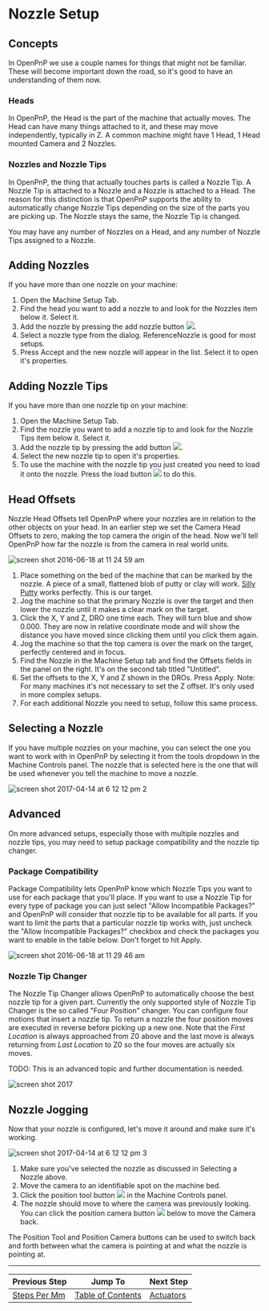 # Nozzle Setup

## Concepts
In OpenPnP we use a couple names for things that might not be familiar. These will become important down the road, so it's good to have an understanding of them now.

### Heads
In OpenPnP, the Head is the part of the machine that actually moves. The Head can have many things attached to it, and these may move independently, typically in Z. A common machine might have 1 Head, 1 Head mounted Camera and 2 Nozzles.

### Nozzles and Nozzle Tips
In OpenPnP, the thing that actually touches parts is called a Nozzle Tip. A Nozzle Tip is attached to a Nozzle and a Nozzle is attached to a Head. The reason for this distinction is that OpenPnP supports the ability to automatically change Nozzle Tips depending on the size of the parts you are picking up. The Nozzle stays the same, the Nozzle Tip is changed.

You may have any number of Nozzles on a Head, and any number of Nozzle Tips assigned to a Nozzle.

## Adding Nozzles
If you have more than one nozzle on your machine:

1. Open the Machine Setup Tab.
2. Find the head you want to add a nozzle to and look for the Nozzles item below it. Select it.
3. Add the nozzle by pressing the add nozzle button ![](https://rawgit.com/openpnp/openpnp/6b20cb121e36ec8b0eecdf6190aee5f448c51c41/src/main/resources/icons/nozzle-add.svg).  
4. Select a nozzle type from the dialog. ReferenceNozzle is good for most setups.
5. Press Accept and the new nozzle will appear in the list. Select it to open it's properties.

## Adding Nozzle Tips
If you have more than one nozzle tip on your machine:

1. Open the Machine Setup Tab.
2. Find the nozzle you want to add a nozzle tip to and look for the Nozzle Tips item below it. Select it.
3. Add the nozzle tip by pressing the add button ![](https://rawgit.com/openpnp/openpnp/develop/src/main/resources/icons/general-add.svg).  
4. Select the new nozzle tip to open it's properties.
5. To use the machine with the nozzle tip you just created you need to load it onto the nozzle. Press the load button ![](https://rawgit.com/openpnp/openpnp/develop/src/main/resources/icons/nozzletip-load.svg) to do this.

## Head Offsets
Nozzle Head Offsets tell OpenPnP where your nozzles are in relation to the other objects on your head. In an earlier step we set the Camera Head Offsets to zero, making the top camera the origin of the head. Now we'll tell OpenPnP how far the nozzle is from the camera in real world units.

![screen shot 2016-06-18 at 11 24 59 am](https://cloud.githubusercontent.com/assets/1182323/16172909/5247ebd4-3547-11e6-9dfa-8d63af3d66cd.png)

1. Place something on the bed of the machine that can be marked by the nozzle. A piece of a small, flattened blob of putty or clay will work. [Silly Putty](http://amzn.to/263ZnKm) works perfectly. This is our target.
2. Jog the machine so that the primary Nozzle is over the target and then lower the nozzle until it makes a clear mark on the target.
3. Click the X, Y and Z, DRO one time each. They will turn blue and show 0.000. They are now in relative coordinate mode and will show the distance you have moved since clicking them until you click them again.
4. Jog the machine so that the top camera is over the mark on the target, perfectly centered and in focus.
5. Find the Nozzle in the Machine Setup tab and find the Offsets fields in the panel on the right. It's on the second tab titled "Untitled".
6. Set the offsets to the X, Y and Z shown in the DROs. Press Apply. Note: For many machines it's not necessary to set the Z offset. It's only used in more complex setups.
7. For each additional Nozzle you need to setup, follow this same process.

## Selecting a Nozzle
If you have multiple nozzles on your machine, you can select the one you want to work with in OpenPnP by selecting it from the tools dropdown in the Machine Controls panel. The nozzle that is selected here is the one that will be used whenever you tell the machine to move a nozzle.

![screen shot 2017-04-14 at 6 12 12 pm 2](https://cloud.githubusercontent.com/assets/1182323/25058368/2b3754c4-213e-11e7-9e48-3c984b33d678.png)

## Advanced
On more advanced setups, especially those with multiple nozzles and nozzle tips, you may need to setup package compatibility and the nozzle tip changer.

### Package Compatibility
Package Compatibility lets OpenPnP know which Nozzle Tips you want to use for each package that you'll place. If you want to use a Nozzle Tip for every type of package you can just select "Allow Incompatible Packages?" and OpenPnP will consider that nozzle tip to be available for all parts. If you want to limit the parts that a particular nozzle tip works with, just uncheck the "Allow Incompatible Packages?" checkbox and check the packages you want to enable in the table below. Don't forget to hit Apply.

![screen shot 2016-06-18 at 11 29 46 am](https://cloud.githubusercontent.com/assets/1182323/16172939/fed3b05e-3547-11e6-8db8-c4cac423a34f.png)

### Nozzle Tip Changer
The Nozzle Tip Changer allows OpenPnP to automatically choose the best nozzle tip for a given part. Currently the only supported style of Nozzle Tip Changer is the so called "Four Position" changer. You can configure four motions that insert a nozzle tip. To return a nozzle the four position moves are executed in reverse before picking up a new one. 
Note that the _First Location_ is always approached from Z0 above and the last move is always returning from _Last Location_ to Z0 so the four moves are actually six moves.

TODO: This is an advanced topic and further documentation is needed.

![screen shot 2017](https://cloud.githubusercontent.com/assets/4028409/22084570/eced8ab8-ddd0-11e6-9e53-a3dcf60e647b.JPG)

## Nozzle Jogging
Now that your nozzle is configured, let's move it around and make sure it's working.

![screen shot 2017-04-14 at 6 12 12 pm 3](https://cloud.githubusercontent.com/assets/1182323/25058367/2b3680f8-213e-11e7-9616-fc062c82d442.png)

1. Make sure you've selected the nozzle as discussed in Selecting a Nozzle above.
2. Move the camera to an identifiable spot on the machine bed.
3. Click the position tool button ![](https://rawgit.com/openpnp/openpnp/develop/src/main/resources/icons/position-nozzle.svg) in the Machine Controls panel.
4. The nozzle should move to where the camera was previously looking. You can click the position camera button ![](https://rawgit.com/openpnp/openpnp/develop/src/main/resources/icons/position-camera.svg)  below to move the Camera back.

The Position Tool and Position Camera buttons can be used to switch back and forth between what the camera is pointing at and what the nozzle is pointing at.

***

| Previous Step                 | Jump To                 | Next Step                                   |
| ----------------------------- | ----------------------- | ------------------------------------------- |
| [Steps Per Mm](https://github.com/openpnp/openpnp/wiki/Setup-and-Calibration%3A-Steps-Per-Mm) | [Table of Contents](https://github.com/openpnp/openpnp/wiki/Setup-and-Calibration) | [Actuators](https://github.com/openpnp/openpnp/wiki/Setup-and-Calibration%3A-Actuators) |